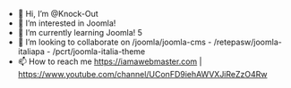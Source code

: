 - 👋 Hi, I’m @Knock-Out
- 👀 I’m interested in Joomla!
- 🌱 I’m currently learning Joomla! 5
- 💞️ I’m looking to collaborate on /joomla/joomla-cms - /retepasw/joomla-italiapa - /pcrt/joomla-italia-theme
- 📫 How to reach me https://iamawebmaster.com | https://www.youtube.com/channel/UConFD9iehAWVXJiReZzO4Rw

<!---
Knock-Out/Knock-Out is a ✨ special ✨ repository because its `README.md` (this file) appears on your GitHub profile.
You can click the Preview link to take a look at your changes.
--->
